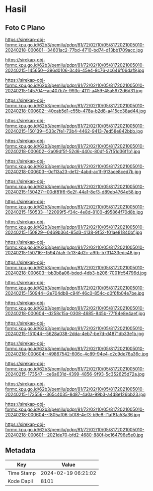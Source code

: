 # Hasil

## Foto C Plano

https://sirekap-obj-formc.kpu.go.id/62b3/pemilu/pdpr/81/72/02/10/05/8172021005010-20240218-000601--34601ac2-77bd-4710-bd74-d13bb1709acc.jpg

https://sirekap-obj-formc.kpu.go.id/62b3/pemilu/pdpr/81/72/02/10/05/8172021005010-20240215-145650--396d0106-3c46-45e4-8c76-ac646f06daf9.jpg

https://sirekap-obj-formc.kpu.go.id/62b3/pemilu/pdpr/81/72/02/10/05/8172021005010-20240215-145704--ac407b7e-993c-4111-a459-45a5972d6d31.jpg

https://sirekap-obj-formc.kpu.go.id/62b3/pemilu/pdpr/81/72/02/10/05/8172021005010-20240218-000602--40cab5d1-c55b-478a-b2d8-a415cc38ad44.jpg

https://sirekap-obj-formc.kpu.go.id/62b3/pemilu/pdpr/81/72/02/10/05/8172021005010-20240215-150139--533c7fe1-73b4-4462-9413-7ed58e842bbb.jpg

https://sirekap-obj-formc.kpu.go.id/62b3/pemilu/pdpr/81/72/02/10/05/8172021005010-20240218-000602--2a09df5f-52d6-440c-80df-57f51d36f1b1.jpg

https://sirekap-obj-formc.kpu.go.id/62b3/pemilu/pdpr/81/72/02/10/05/8172021005010-20240218-000603--0cf13a23-de12-4abd-ac1f-913ace8ced7b.jpg

https://sirekap-obj-formc.kpu.go.id/62b3/pemilu/pdpr/81/72/02/10/05/8172021005010-20240215-150427--00df81f6-6e2f-44a1-8ef3-d89eb4764e58.jpg

https://sirekap-obj-formc.kpu.go.id/62b3/pemilu/pdpr/81/72/02/10/05/8172021005010-20240215-150533--122099f5-f34c-4e8d-8100-d95864f70d8b.jpg

https://sirekap-obj-formc.kpu.go.id/62b3/pemilu/pdpr/81/72/02/10/05/8172021005010-20240215-150829--0469b364-85d3-4138-9f52-f01ae81840bf.jpg

https://sirekap-obj-formc.kpu.go.id/62b3/pemilu/pdpr/81/72/02/10/05/8172021005010-20240215-150716--f5947da5-fc13-4d2c-a9fb-b731433edc48.jpg

https://sirekap-obj-formc.kpu.go.id/62b3/pemilu/pdpr/81/72/02/10/05/8172021005010-20240218-000603--bb3b8a06-bded-4db3-b206-7001fc54796d.jpg

https://sirekap-obj-formc.kpu.go.id/62b3/pemilu/pdpr/81/72/02/10/05/8172021005010-20240215-150944--2e704db8-c94f-46c0-854c-d0f6fb04e7be.jpg

https://sirekap-obj-formc.kpu.go.id/62b3/pemilu/pdpr/81/72/02/10/05/8172021005010-20240218-000604--d258c15a-0308-4685-845b-77f84e8e4aef.jpg

https://sirekap-obj-formc.kpu.go.id/62b3/pemilu/pdpr/81/72/02/10/05/8172021005010-20240215-151044--5628a038-2dda-4eb7-be7d-d4871db33e1b.jpg

https://sirekap-obj-formc.kpu.go.id/62b3/pemilu/pdpr/81/72/02/10/05/8172021005010-20240218-000604--49867542-606c-4c89-94e4-c2c9de76a36c.jpg

https://sirekap-obj-formc.kpu.go.id/62b3/pemilu/pdpr/81/72/02/10/05/8172021005010-20240215-173547--ce6a631d-4399-4856-9f93-5c352625d72a.jpg

https://sirekap-obj-formc.kpu.go.id/62b3/pemilu/pdpr/81/72/02/10/05/8172021005010-20240215-173556--365c4035-8d87-4a0a-99b3-a4d8e126bb23.jpg

https://sirekap-obj-formc.kpu.go.id/62b3/pemilu/pdpr/81/72/02/10/05/8172021005010-20240218-000604--f805af06-b0f8-4ef3-b9e8-f1af81a53a36.jpg

https://sirekap-obj-formc.kpu.go.id/62b3/pemilu/pdpr/81/72/02/10/05/8172021005010-20240218-000601--2021de70-bfd2-4680-880f-bc164796e5e0.jpg


## Metadata

| Key        | Value               |
| ---------- | ------------------- |
| Time Stamp | 2024-02-19 06:21:02 |
| Kode Dapil | 8101                |



